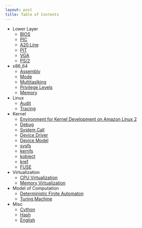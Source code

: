 ```yaml
---
layout: post
title: Table of Contents
---
```


- Lower Layer
	- [BIOS](https://zulinx86.com/notebook/lowlayer/bios)
	- [PIC](https://zulinx86.com/notebook/lowlayer/pic)
	- [A20 Line](https://zulinx86.com/notebook/lowlayer/a20line)
	- [PIT](https://zulinx86.com/notebook/lowlayer/pit)
	- [VGA](https://zulinx86.com/notebook/lowlayer/vga)
	- [PS/2](https://zulinx86.com/notebook/lowlayer/ps2)
- x86_64
	- [Assembly](https://zulinx86.com/notebook/x86_64/assembly)
	- [Mode](https://zulinx86.com/notebook/x86_64/mode)
	- [Multitaslking](https://zulinx86.com/notebook/x86_64/multitasking)
	- [Privilege Levels](https://zulinx86.com/notebook/x86_64/privilege_levels)
	- [Memory](https://zulinx86.com/notebook/x86_64/memory)
- Linux
	- [Audit](https://zulinx86.com/notebook/linux/audit)
	- [Tracing](https://zulinx86.com/notebook/linux/tracing)
- Kernel
	- [Environment for Kernel Development on Amazon Linux 2](https://zulinx86.com/notebook/kernel/environment)
	- [Debug](https://zulinx86.com/notebook/kernel/debug)
	- [System Call](https://zulinx86.com/notebook/kernel/syscall)
	- [Device Driver](https://zulinx86.com/notebook/kernel/device_driver)
	- [Device Model](https://zulinx86.com/notebook/kernel/device_model)
	- [sysfs](https://zulinx86.com/notebook/kernel/sysfs)
	- [kernfs](https://zulinx86.com/notebook/kernel/kernfs)
	- [kobject](https://zulinx86.com/notebook/kernel/kobject)
	- [kref](https://zulinx86.com/notebook/kernel/kref)
	- [FUSE](https://zulinx86.com/notebook/kernel/fuse)
- Virtualization
	- [CPU Virtualization](https://zulinx86.com/notebook/virtualization/cpu)
	- [Memory Virtualization](https://zulinx86.com/notebook/virtualization/memory)
- Model of Computation
	- [Deterministic Finite Automaton](https://zulinx86.com/notebook/model_of_computation/deterministic_finite_automaton)
	- [Turing Machine](https://zulinx86.com/notebook/model_of_computation/turing_machine)
- Misc
	- [Cython](https://zulinx86.com/notebook/misc/cython)
	- [Hash](https://zulinx86.com/notebook/misc/hash)
	- [English](https://zulinx86.com/notebook/misc/english)